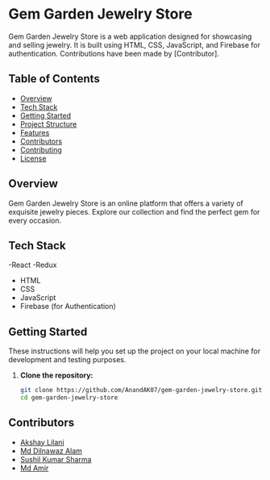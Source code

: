 # Gem Garden Jewelry Store

Gem Garden Jewelry Store is a web application designed for showcasing and selling jewelry. It is built using HTML, CSS, JavaScript, and Firebase for authentication. Contributions have been made by [Contributor].

## Table of Contents

- [Overview](#overview)
- [Tech Stack](#tech-stack)
- [Getting Started](#getting-started)
- [Project Structure](#project-structure)
- [Features](#features)
- [Contributors](#contributors)
- [Contributing](#contributing)
- [License](#license)

## Overview

Gem Garden Jewelry Store is an online platform that offers a variety of exquisite jewelry pieces. Explore our collection and find the perfect gem for every occasion.

## Tech Stack
-React
-Redux
- HTML
- CSS
- JavaScript
- Firebase (for Authentication)

## Getting Started

These instructions will help you set up the project on your local machine for development and testing purposes.

1. **Clone the repository:**

   ```bash
   git clone https://github.com/AnandAK07/gem-garden-jewelry-store.git
   cd gem-garden-jewelry-store
   
## Contributors
- [Akshay Lilani](https://github.com/AkshaykumarLilani)
- [Md Dilnawaz Alam](https://github.com/dilsah786)
- [Sushil Kumar Sharma](https://github.com/Sushil1603)
- [Md Amir](https://github.com/mdamir-012)
